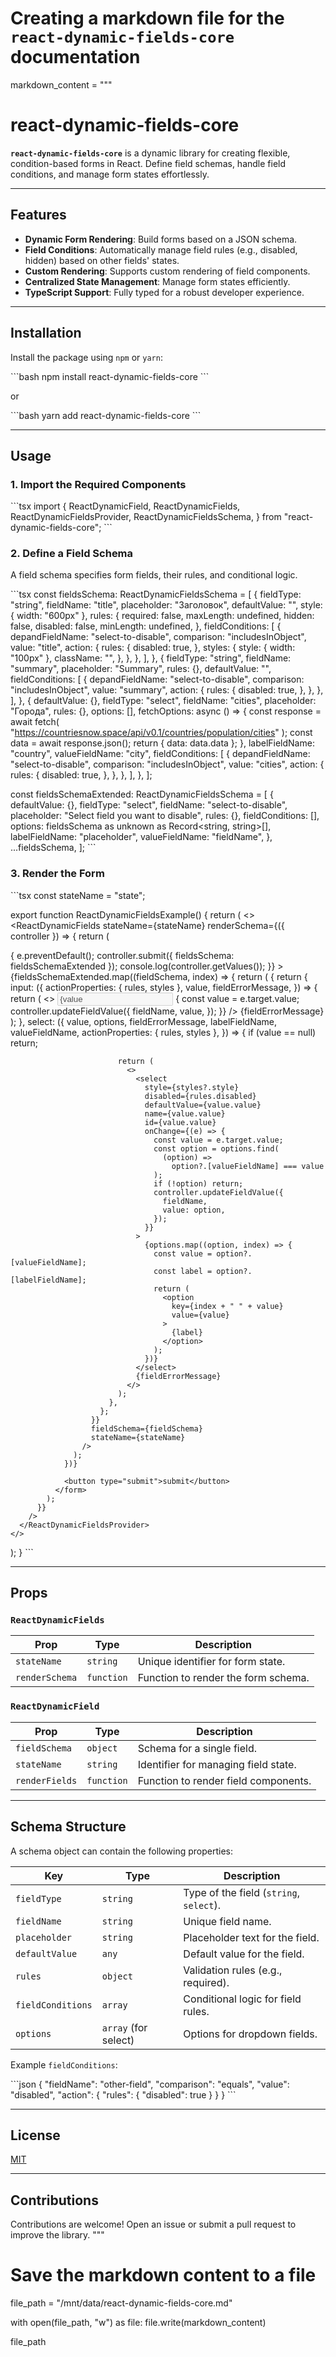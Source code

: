 # Creating a markdown file for the `react-dynamic-fields-core` documentation

markdown_content = """

# react-dynamic-fields-core

**`react-dynamic-fields-core`** is a dynamic library for creating flexible, condition-based forms in React. Define field schemas, handle field conditions, and manage form states effortlessly.

---

## Features

- **Dynamic Form Rendering**: Build forms based on a JSON schema.
- **Field Conditions**: Automatically manage field rules (e.g., disabled, hidden) based on other fields' states.
- **Custom Rendering**: Supports custom rendering of field components.
- **Centralized State Management**: Manage form states efficiently.
- **TypeScript Support**: Fully typed for a robust developer experience.

---

## Installation

Install the package using `npm` or `yarn`:

\`\`\`bash
npm install react-dynamic-fields-core
\`\`\`

or

\`\`\`bash
yarn add react-dynamic-fields-core
\`\`\`

---

## Usage

### 1. Import the Required Components

\`\`\`tsx
import {
ReactDynamicField,
ReactDynamicFields,
ReactDynamicFieldsProvider,
ReactDynamicFieldsSchema,
} from "react-dynamic-fields-core";
\`\`\`

### 2. Define a Field Schema

A field schema specifies form fields, their rules, and conditional logic.

\`\`\`tsx
const fieldsSchema: ReactDynamicFieldsSchema = [
{
fieldType: "string",
fieldName: "title",
placeholder: "Заголовок",
defaultValue: "",
style: { width: "600px" },
rules: {
required: false,
maxLength: undefined,
hidden: false,
disabled: false,
minLength: undefined,
},
fieldConditions: [
{
depandFieldName: "select-to-disable",
comparison: "includesInObject",
value: "title",
action: {
rules: {
disabled: true,
},
styles: {
style: { width: "100px" },
className: "",
},
},
},
],
},
{
fieldType: "string",
fieldName: "summary",
placeholder: "Summary",
rules: {},
defaultValue: "",
fieldConditions: [
{
depandFieldName: "select-to-disable",
comparison: "includesInObject",
value: "summary",
action: {
rules: {
disabled: true,
},
},
},
],
},
{
defaultValue: {},
fieldType: "select",
fieldName: "cities",
placeholder: "Города",
rules: {},
options: [],
fetchOptions: async () => {
const response = await fetch(
"https://countriesnow.space/api/v0.1/countries/population/cities"
);
const data = await response.json();
return { data: data.data };
},
labelFieldName: "country",
valueFieldName: "city",
fieldConditions: [
{
depandFieldName: "select-to-disable",
comparison: "includesInObject",
value: "cities",
action: {
rules: {
disabled: true,
},
},
},
],
},
];

const fieldsSchemaExtended: ReactDynamicFieldsSchema = [
{
defaultValue: {},
fieldType: "select",
fieldName: "select-to-disable",
placeholder: "Select field you want to disable",
rules: {},
fieldConditions: [],
options: fieldsSchema as unknown as Record<string, string>[],
labelFieldName: "placeholder",
valueFieldName: "fieldName",
},
...fieldsSchema,
];
\`\`\`

### 3. Render the Form

\`\`\`tsx
const stateName = "state";

export function ReactDynamicFieldsExample() {
return (
<>
<ReactDynamicFieldsProvider>
<ReactDynamicFields
stateName={stateName}
renderSchema={({ controller }) => {
return (
<form
onSubmit={(e) => {
e.preventDefault();
controller.submit({ fieldsSchema: fieldsSchemaExtended });
console.log(controller.getValues());
}} >
{fieldsSchemaExtended.map((fieldSchema, index) => {
return (
<ReactDynamicField
key={index}
renderFields={({ fieldName }) => {
return {
input: ({
actionProperties: { rules, styles },
value,
fieldErrorMessage,
}) => {
return (
<>
<input
style={styles?.style || fieldSchema.style}
disabled={rules.disabled}
maxLength={rules.maxLength}
minLength={rules.minLength}
defaultValue={value || ""}
className="border"
value={value || ""}
placeholder={fieldSchema.placeholder}
onChange={(e) => {
const value = e.target.value;
controller.updateFieldValue({
fieldName,
value,
});
}}
/>
{fieldErrorMessage}
</>
);
},
select: ({
value,
options,
fieldErrorMessage,
labelFieldName,
valueFieldName,
actionProperties: { rules, styles },
}) => {
if (value == null) return;

                            return (
                              <>
                                <select
                                  style={styles?.style}
                                  disabled={rules.disabled}
                                  defaultValue={value.value}
                                  name={value.value}
                                  id={value.value}
                                  onChange={(e) => {
                                    const value = e.target.value;
                                    const option = options.find(
                                      (option) =>
                                        option?.[valueFieldName] === value
                                    );
                                    if (!option) return;
                                    controller.updateFieldValue({
                                      fieldName,
                                      value: option,
                                    });
                                  }}
                                >
                                  {options.map((option, index) => {
                                    const value = option?.[valueFieldName];
                                    const label = option?.[labelFieldName];
                                    return (
                                      <option
                                        key={index + " " + value}
                                        value={value}
                                      >
                                        {label}
                                      </option>
                                    );
                                  })}
                                </select>
                                {fieldErrorMessage}
                              </>
                            );
                          },
                        };
                      }}
                      fieldSchema={fieldSchema}
                      stateName={stateName}
                    />
                  );
                })}

                <button type="submit">submit</button>
              </form>
            );
          }}
        />
      </ReactDynamicFieldsProvider>
    </>

);
}
\`\`\`

---

## Props

### `ReactDynamicFields`

| Prop           | Type       | Description                         |
| -------------- | ---------- | ----------------------------------- |
| `stateName`    | `string`   | Unique identifier for form state.   |
| `renderSchema` | `function` | Function to render the form schema. |

### `ReactDynamicField`

| Prop           | Type       | Description                          |
| -------------- | ---------- | ------------------------------------ |
| `fieldSchema`  | `object`   | Schema for a single field.           |
| `stateName`    | `string`   | Identifier for managing field state. |
| `renderFields` | `function` | Function to render field components. |

---

## Schema Structure

A schema object can contain the following properties:

| Key               | Type                 | Description                             |
| ----------------- | -------------------- | --------------------------------------- |
| `fieldType`       | `string`             | Type of the field (`string`, `select`). |
| `fieldName`       | `string`             | Unique field name.                      |
| `placeholder`     | `string`             | Placeholder text for the field.         |
| `defaultValue`    | `any`                | Default value for the field.            |
| `rules`           | `object`             | Validation rules (e.g., required).      |
| `fieldConditions` | `array`              | Conditional logic for field rules.      |
| `options`         | `array` (for select) | Options for dropdown fields.            |

Example `fieldConditions`:

\`\`\`json
{
"fieldName": "other-field",
"comparison": "equals",
"value": "disabled",
"action": {
"rules": {
"disabled": true
}
}
}
\`\`\`

---

## License

[MIT](./LICENSE)

---

## Contributions

Contributions are welcome! Open an issue or submit a pull request to improve the library.
"""

# Save the markdown content to a file

file_path = "/mnt/data/react-dynamic-fields-core.md"

with open(file_path, "w") as file:
file.write(markdown_content)

file_path
